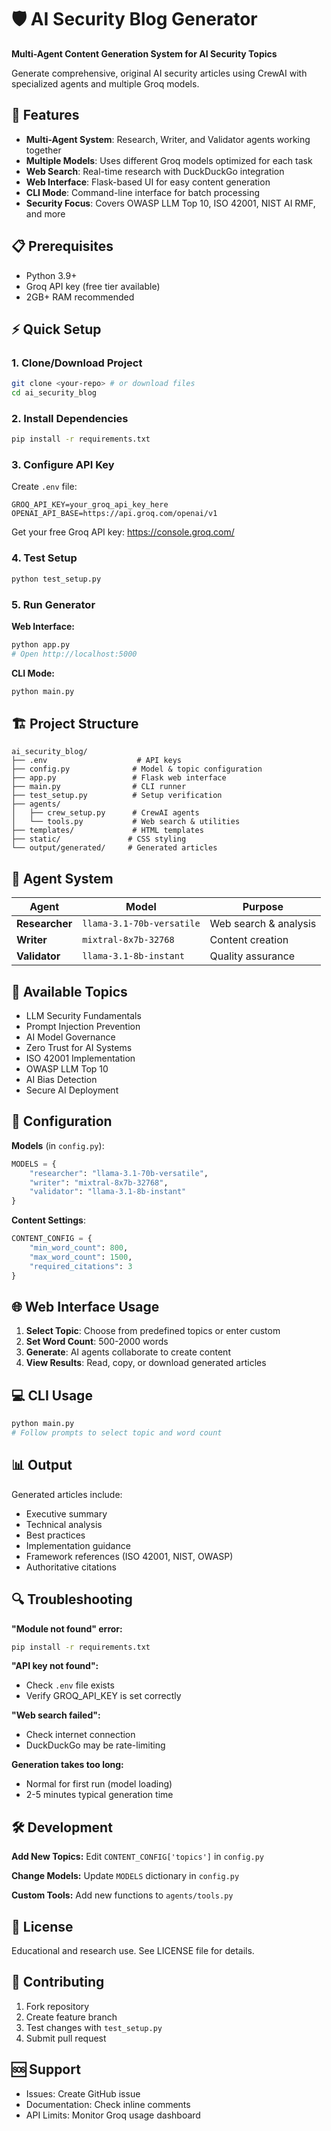 # 🛡️ AI Security Blog Generator

**Multi-Agent Content Generation System for AI Security Topics**

Generate comprehensive, original AI security articles using CrewAI with specialized agents and multiple Groq models.

## 🚀 Features

- **Multi-Agent System**: Research, Writer, and Validator agents working together
- **Multiple Models**: Uses different Groq models optimized for each task
- **Web Search**: Real-time research with DuckDuckGo integration
- **Web Interface**: Flask-based UI for easy content generation
- **CLI Mode**: Command-line interface for batch processing
- **Security Focus**: Covers OWASP LLM Top 10, ISO 42001, NIST AI RMF, and more

## 📋 Prerequisites

- Python 3.9+
- Groq API key (free tier available)
- 2GB+ RAM recommended

## ⚡ Quick Setup

### 1. Clone/Download Project
```bash
git clone <your-repo> # or download files
cd ai_security_blog
```

### 2. Install Dependencies
```bash
pip install -r requirements.txt
```

### 3. Configure API Key
Create `.env` file:
```env
GROQ_API_KEY=your_groq_api_key_here
OPENAI_API_BASE=https://api.groq.com/openai/v1
```

Get your free Groq API key: https://console.groq.com/

### 4. Test Setup
```bash
python test_setup.py
```

### 5. Run Generator
**Web Interface:**
```bash
python app.py
# Open http://localhost:5000
```

**CLI Mode:**
```bash
python main.py
```

## 🏗️ Project Structure

```
ai_security_blog/
├── .env                    # API keys
├── config.py              # Model & topic configuration
├── app.py                 # Flask web interface
├── main.py                # CLI runner
├── test_setup.py          # Setup verification
├── agents/
│   ├── crew_setup.py      # CrewAI agents
│   └── tools.py           # Web search & utilities
├── templates/             # HTML templates
├── static/               # CSS styling
└── output/generated/     # Generated articles
```

## 🤖 Agent System

| Agent | Model | Purpose |
|-------|-------|---------|
| **Researcher** | `llama-3.1-70b-versatile` | Web search & analysis |
| **Writer** | `mixtral-8x7b-32768` | Content creation |
| **Validator** | `llama-3.1-8b-instant` | Quality assurance |

## 📝 Available Topics

- LLM Security Fundamentals
- Prompt Injection Prevention
- AI Model Governance
- Zero Trust for AI Systems
- ISO 42001 Implementation
- OWASP LLM Top 10
- AI Bias Detection
- Secure AI Deployment

## 🔧 Configuration

**Models** (in `config.py`):
```python
MODELS = {
    "researcher": "llama-3.1-70b-versatile",
    "writer": "mixtral-8x7b-32768", 
    "validator": "llama-3.1-8b-instant"
}
```

**Content Settings**:
```python
CONTENT_CONFIG = {
    "min_word_count": 800,
    "max_word_count": 1500,
    "required_citations": 3
}
```

## 🌐 Web Interface Usage

1. **Select Topic**: Choose from predefined topics or enter custom
2. **Set Word Count**: 500-2000 words
3. **Generate**: AI agents collaborate to create content
4. **View Results**: Read, copy, or download generated articles

## 💻 CLI Usage

```bash
python main.py
# Follow prompts to select topic and word count
```

## 📊 Output

Generated articles include:
- Executive summary
- Technical analysis
- Best practices
- Implementation guidance
- Framework references (ISO 42001, NIST, OWASP)
- Authoritative citations

## 🔍 Troubleshooting

**"Module not found" error:**
```bash
pip install -r requirements.txt
```

**"API key not found":**
- Check `.env` file exists
- Verify GROQ_API_KEY is set correctly

**"Web search failed":**
- Check internet connection
- DuckDuckGo may be rate-limiting

**Generation takes too long:**
- Normal for first run (model loading)
- 2-5 minutes typical generation time

## 🛠️ Development

**Add New Topics:**
Edit `CONTENT_CONFIG['topics']` in `config.py`

**Change Models:**
Update `MODELS` dictionary in `config.py`

**Custom Tools:**
Add new functions to `agents/tools.py`

## 📄 License

Educational and research use. See LICENSE file for details.

## 🤝 Contributing

1. Fork repository
2. Create feature branch
3. Test changes with `test_setup.py`
4. Submit pull request

## 🆘 Support

- Issues: Create GitHub issue
- Documentation: Check inline comments
- API Limits: Monitor Groq usage dashboard
